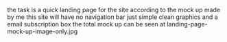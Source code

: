 the task is a quick landing page for the site according to the mock up made by me 
this site will have no navigation bar just simple clean graphics and a email subscription box 
the total mock up can be seen at landing-page-mock-up-image-only.jpg